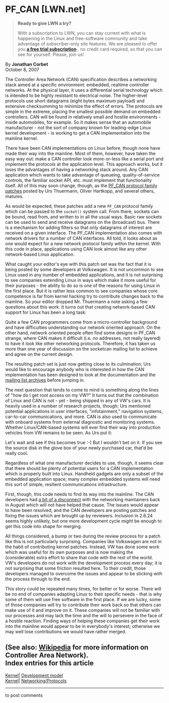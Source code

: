# PF_CAN [LWN.net]

> **Ready to give LWN a try?**
> 
> With a subscription to LWN, you can stay current with what is happening in the Linux and free-software community and take advantage of subscriber-only site features. We are pleased to offer you **[a free trial subscription](https://lwn.net/Promo/nst-trial/claim)** , no credit card required, so that you can see for yourself. Please, join us! 

By **Jonathan Corbet**  
October 8, 2007 

The Controller Area Network (CAN) specification describes a networking stack aimed at a specific environment: embedded, realtime controller networks. At the physical layer, it uses a differential serial technology which is intended to be highly resistant to electrical noise. The higher-level protocols use short datagrams (eight bytes maximum payload) and extensive checksumming to minimize the effect of errors. The protocols are simple in the extreme, placing the smallest possible demand on embedded controllers. CAN will be found in relatively small and hostile environments - inside automobiles, for example. So it makes sense that an automobile manufacturer - not the sort of company known for leading-edge Linux kernel development - is working to get a CAN implementation into the mainline kernel. 

There have been CAN implementations on Linux before, though none have made their way into the mainline. Most of them, however, have taken the easy way out: make a CAN controller look more-or-less like a serial port and implement the protocols at the application level. This approach works, but it loses the advantages of having a networking stack around. Any CAN application which wants to take advantage of queueing, quality-of-service controls, the familiar socket API, etc. must implement that functionality itself. All of this may soon change, though, as the [PF_CAN protocol family patches](http://lwn.net/Articles/253423/) posted by Urs Thuermann, Oliver Hartkopp, and several others, matures. 

As would be expected, these patches add a new `PF_CAN` protocol family which can be passed to the `socket()` system call. From there, sockets can be bound, read from, and written to in all the usual ways. Basic raw sockets can be used to send and receive datagrams on the (broadcast) bus. There is a mechanism for adding filters so that only datagrams of interest are received on a given interface. The PF_CAN implementation also comes with network drivers for a number of CAN interfaces. All told, it looks about as one would expect for a new network protocol family within the kernel. With this code in place, applications using CAN look almost like any other network-based Linux application. 

What caught your editor's eye with this patch set was the fact that it is being posted by some developers at Volkswagen. It is not uncommon to see Linux used in any number of embedded applications, and it is not surprising to see companies extending Linux in ways which make it more useful for their purposes - the ability to do so is one of the reasons for using Linux in the first place. But it is rather less common to see companies whose core competence is far from kernel hacking try to contribute changes back to the mainline. So your editor dropped Mr. Thuermann a note asking a few questions about this work. It turns out that creating network-based CAN support for Linux has been a long task: 

Quite a few CAN programmers come from a micro-controller background and have difficulties understanding our network oriented approach. On the other hand, network oriented people often find some designs in PF_CAN strange, where CAN makes it difficult (i.e. no addresses, not really layered) to have it look like other networking protocols. Therefore, it has taken us more than one year of discussion on the socketcan mailing list to achieve and agree on the current design. 

The resulting patch set is just now getting close to its culmination; Urs would like to encourage anybody who is interested in how the CAN implementation has been designed to look at the documentation and the [mailing list archives](https://lists.berlios.de/pipermail/socketcan-core/) before jumping in. 

The next question that tends to come to mind is something along the lines of "how do I get root access on my VW?" It turns out that the combination of Linux and CAN is not - yet - being shipped in any of VW's cars. It is heavily used in a number of research projects, though; Urs mentioned potential applications in user interfaces, "infotainment," navigation systems, car-to-car communications, and more. CAN is also used to communicate with onboard systems from external diagnostic and monitoring systems. Whether Linux/CAN-based systems will ever find their way into production vehicles from VW remains to be seen. As Urs put it: 

Let's wait and see if this becomes true :-) But I wouldn't bet on it. If you see the source disk in the glove box of your newly purchased car, that'd be really cool. 

Regardless of what one manufacturer decides to use, though, it seems clear that there should be plenty of potential users for a CAN implementation which is properly built into Linux. Handheld gadgets are only a subset of the embedded application space; many complex embedded systems will need this sort of simple, resilient communications infrastructure. 

First, though, this code needs to find its way into the mainline. The CAN developers had [a bit of a disconnect](https://lists.berlios.de/pipermail/socketcan-users/2007-August/000180.html) with the networking maintainers back in August which will not have helped that cause. The issues would appear to have been resolved, and the CAN developers are posting patches and fixing the issues which are brought up by reviewers. Inclusion in 2.6.24 seems highly unlikely, but one more development cycle _might_ be enough to get this code into shape for merging. 

All things considered, a bump or two during the review process for a patch like this is not particularly surprising. Companies like Volkswagen are not in the habit of contributing kernel patches. Instead, VW has done some work which was useful for its own purposes and is now making the (considerable) extra effort to share that code with the rest of the world. VW's developers do not work with the development process every day; it is not surprising that some friction resulted here. To their credit, those developers managed to overcome the issues and appear to be sticking with the process through to the end. 

This story could be repeated many times, for better or for worse. There will be no end of companies adapting Linux to their specific needs - that is why some of them will use free software in the first place. If we are lucky, some of those companies will try to contribute their work back so that others can make use of it and improve on it. These companies will not be familiar with our processes and may lack the time and the will to persevere in the face of a hostile reaction. Finding ways of helping these companies get their work into the mainline would appear to be in everybody's interest; otherwise we may well lose contributions we would have rather merged. 

(See also: [Wikipedia](http://en.wikipedia.org/wiki/Controller_Area_Network) for more information on Controller Area Network).  
Index entries for this article  
---  
[Kernel](/Kernel/Index)| [Development model](/Kernel/Index#Development_model)  
[Kernel](/Kernel/Index)| [Networking/Protocols](/Kernel/Index#Networking-Protocols)  
  


* * *

to post comments 
